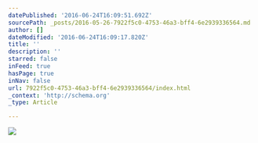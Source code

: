 ```yaml
---
datePublished: '2016-06-24T16:09:51.692Z'
sourcePath: _posts/2016-05-26-7922f5c0-4753-46a3-bff4-6e2939336564.md
author: []
dateModified: '2016-06-24T16:09:17.820Z'
title: ''
description: ''
starred: false
inFeed: true
hasPage: true
inNav: false
url: 7922f5c0-4753-46a3-bff4-6e2939336564/index.html
_context: 'http://schema.org'
_type: Article

---
```

![](https://the-grid-user-content.s3-us-west-2.amazonaws.com/d0728044-0420-47f3-9d87-e46252fb03fe.jpg)